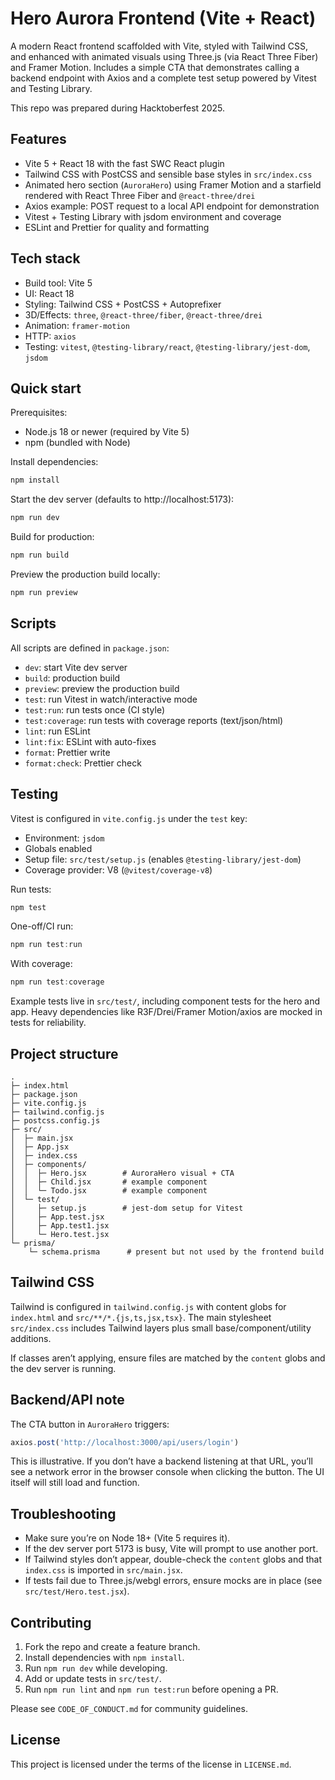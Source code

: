 # Hero Aurora Frontend (Vite + React)

A modern React frontend scaffolded with Vite, styled with Tailwind CSS, and enhanced with animated visuals using Three.js (via React Three Fiber) and Framer Motion. Includes a simple CTA that demonstrates calling a backend endpoint with Axios and a complete test setup powered by Vitest and Testing Library.

This repo was prepared during Hacktoberfest 2025.

## Features

- Vite 5 + React 18 with the fast SWC React plugin
- Tailwind CSS with PostCSS and sensible base styles in `src/index.css`
- Animated hero section (`AuroraHero`) using Framer Motion and a starfield rendered with React Three Fiber and `@react-three/drei`
- Axios example: POST request to a local API endpoint for demonstration
- Vitest + Testing Library with jsdom environment and coverage
- ESLint and Prettier for quality and formatting

## Tech stack

- Build tool: Vite 5
- UI: React 18
- Styling: Tailwind CSS + PostCSS + Autoprefixer
- 3D/Effects: `three`, `@react-three/fiber`, `@react-three/drei`
- Animation: `framer-motion`
- HTTP: `axios`
- Testing: `vitest`, `@testing-library/react`, `@testing-library/jest-dom`, `jsdom`

## Quick start

Prerequisites:
- Node.js 18 or newer (required by Vite 5)
- npm (bundled with Node)

Install dependencies:

```powershell
npm install
```

Start the dev server (defaults to http://localhost:5173):

```powershell
npm run dev
```

Build for production:

```powershell
npm run build
```

Preview the production build locally:

```powershell
npm run preview
```

## Scripts

All scripts are defined in `package.json`:

- `dev`: start Vite dev server
- `build`: production build
- `preview`: preview the production build
- `test`: run Vitest in watch/interactive mode
- `test:run`: run tests once (CI style)
- `test:coverage`: run tests with coverage reports (text/json/html)
- `lint`: run ESLint
- `lint:fix`: ESLint with auto-fixes
- `format`: Prettier write
- `format:check`: Prettier check

## Testing

Vitest is configured in `vite.config.js` under the `test` key:

- Environment: `jsdom`
- Globals enabled
- Setup file: `src/test/setup.js` (enables `@testing-library/jest-dom`)
- Coverage provider: V8 (`@vitest/coverage-v8`)

Run tests:

```powershell
npm test
```

One-off/CI run:

```powershell
npm run test:run
```

With coverage:

```powershell
npm run test:coverage
```

Example tests live in `src/test/`, including component tests for the hero and app. Heavy dependencies like R3F/Drei/Framer Motion/axios are mocked in tests for reliability.

## Project structure

```
.
├─ index.html
├─ package.json
├─ vite.config.js
├─ tailwind.config.js
├─ postcss.config.js
├─ src/
│  ├─ main.jsx
│  ├─ App.jsx
│  ├─ index.css
│  ├─ components/
│  │  ├─ Hero.jsx        # AuroraHero visual + CTA
│  │  ├─ Child.jsx       # example component
│  │  └─ Todo.jsx        # example component
│  └─ test/
│     ├─ setup.js        # jest-dom setup for Vitest
│     ├─ App.test.jsx
│     ├─ App.test1.jsx
│     └─ Hero.test.jsx
└─ prisma/
	└─ schema.prisma      # present but not used by the frontend build
```

## Tailwind CSS

Tailwind is configured in `tailwind.config.js` with content globs for `index.html` and `src/**/*.{js,ts,jsx,tsx}`. The main stylesheet `src/index.css` includes Tailwind layers plus small base/component/utility additions.

If classes aren’t applying, ensure files are matched by the `content` globs and the dev server is running.

## Backend/API note

The CTA button in `AuroraHero` triggers:

```js
axios.post('http://localhost:3000/api/users/login')
```

This is illustrative. If you don’t have a backend listening at that URL, you’ll see a network error in the browser console when clicking the button. The UI itself will still load and function.

## Troubleshooting

- Make sure you’re on Node 18+ (Vite 5 requires it).
- If the dev server port 5173 is busy, Vite will prompt to use another port.
- If Tailwind styles don’t appear, double-check the `content` globs and that `index.css` is imported in `src/main.jsx`.
- If tests fail due to Three.js/webgl errors, ensure mocks are in place (see `src/test/Hero.test.jsx`).

## Contributing

1. Fork the repo and create a feature branch.
2. Install dependencies with `npm install`.
3. Run `npm run dev` while developing.
4. Add or update tests in `src/test/`.
5. Run `npm run lint` and `npm run test:run` before opening a PR.

Please see `CODE_OF_CONDUCT.md` for community guidelines.

## License

This project is licensed under the terms of the license in `LICENSE.md`.

